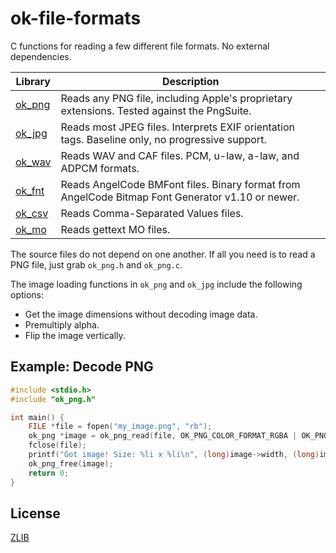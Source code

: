 # ok-file-formats

C functions for reading a few different file formats. No external dependencies.

| Library            | Description
|--------------------|---------------------------------------------------------------------------------------------------
| [ok_png](ok_png.h) | Reads any PNG file, including Apple's proprietary extensions. Tested against the PngSuite.
| [ok_jpg](ok_jpg.h) | Reads most JPEG files. Interprets EXIF orientation tags. Baseline only, no progressive support.
| [ok_wav](ok_wav.h) | Reads WAV and CAF files. PCM, u-law, a-law, and ADPCM formats.
| [ok_fnt](ok_fnt.h) | Reads AngelCode BMFont files. Binary format from AngelCode Bitmap Font Generator v1.10 or newer.
| [ok_csv](ok_csv.h) | Reads Comma-Separated Values files.
| [ok_mo](ok_mo.h)   | Reads gettext MO files.

The source files do not depend on one another. If all you need is to read a PNG file, just
grab `ok_png.h` and `ok_png.c`.

The image loading functions in `ok_png` and `ok_jpg` include the following options:
* Get the image dimensions without decoding image data.
* Premultiply alpha.
* Flip the image vertically.

## Example: Decode PNG

```C
#include <stdio.h>
#include "ok_png.h"

int main() {
    FILE *file = fopen("my_image.png", "rb");
    ok_png *image = ok_png_read(file, OK_PNG_COLOR_FORMAT_RGBA | OK_PNG_PREMULTIPLIED_ALPHA | OK_PNG_FLIP_Y);
    fclose(file);
    printf("Got image! Size: %li x %li\n", (long)image->width, (long)image->height);
    ok_png_free(image);
    return 0;
}
```

## License
[ZLIB](http://en.wikipedia.org/wiki/Zlib_License)
